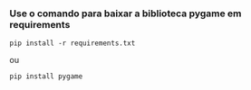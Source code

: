 ### Use o comando para baixar a biblioteca pygame em requirements
```
pip install -r requirements.txt
```
ou
```
pip install pygame
```
